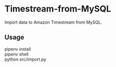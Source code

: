# Timestream-from-MySQL

Import data to Amazon Timestream from MySQL.

## Usage

pipenv install  
pipenv shell  
python src/import.py